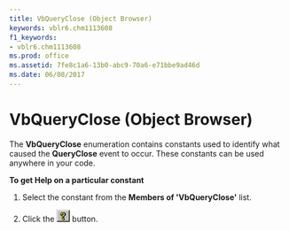 ```yaml
---
title: VbQueryClose (Object Browser)
keywords: vblr6.chm1113608
f1_keywords:
- vblr6.chm1113608
ms.prod: office
ms.assetid: 7fe8c1a6-13b0-abc9-70a6-e71bbe9ad46d
ms.date: 06/08/2017
---
```



# VbQueryClose (Object Browser)

The  **VbQueryClose** enumeration contains constants used to identify what caused the **QueryClose** event to occur. These constants can be used anywhere in your code.

 **To get Help on a particular constant**




1. Select the constant from the  **Members of 'VbQueryClose'** list.
    
2. Click the 
![Help button](../../../images/but_help_ZA01201583.gif) button.
    


